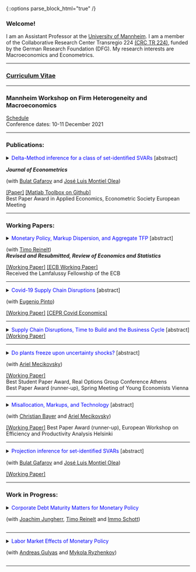 {::options parse_block_html="true" /}


### Welcome!

I am an Assistant Professor at the <a href="https://www.vwl.uni-mannheim.de/en/" target="_blank">University of Mannheim</a>. I am a member of the Collaborative Research Center Transregio 224 <a href="https://www.crctr224.de/en/about/" target="_blank">(CRC TR 224)</a>, funded by the German Research Foundation (DFG). My research interests are Macroeconomics and Econometrics.

----

### <a href="https://www.dropbox.com/s/t9wdfw009zsq0os/cv_matthias_meier.pdf?dl=0" target="_blank">Curriculum Vitae</a> 

----

### Mannheim Workshop on Firm Heterogeneity and Macroeconomics

<font color="blue"> <a href="https://www.dropbox.com/s/uqnomv868ay33wv/Program_2021_FINAL.pdf?dl=0" target="_blank">Schedule</a>  </font> <br />
Conference dates: 10-11 December 2021

----

### Publications:

<details>
  <summary markdown="span"><font color="blue">Delta-Method inference for a class of set-identiﬁed SVARs </font> [abstract]
    
  <b> <i>Journal of Econometrics </i> </b>
  
  (with <a href="https://gafarov.ucdavis.edu/index.html" target="_blank">Bulat Gafarov</a> and <a href="http://www.joseluismontielolea.com/" target="_blank">José Luis Montiel Olea</a>) </summary>
  
  | **Abstract**          |
  |:---------------------------|
  | We study vector autoregressions that impose equality and/or inequality restrictions to set-identify the dynamic responses to a single structural shock. We make three contributions. First, we present analgorithm to compute the largest and smallest value that an impulse-response coefficient can attain over its identified set. Second, we provide conditions under which these largest and smallest values are directionally differentiable functions of the model’s reduced-form parameters. Third, we propose a delta-method approach to conduct inference about the structural impulse-response coefficients. We use our results to assess the effects of the announcement of the Quantitative Easing program in August 2010. |
  
  </details>
  <a href="https://www.dropbox.com/s/x710pcw8m8ujcrh/GMM_DeltaMethod.pdf?dl=0" target="_blank"><u>[Paper]</u></a> <a href="https://github.com/gafarovb/setSVARtoolbox" target="_blank"><u>[Matlab Toolbox on Github]</u></a>  <br />
  Best Paper Award in Applied Economics, Econometric Society European Meeting 

----


### Working Papers:

<details>
  <summary markdown="span"><font color="blue">Monetary Policy, Markup Dispersion, and Aggregate TFP</font> [abstract]
    
  (with <a href="https://treinelt.github.io/" target="_blank">Timo Reinelt</a>)  <br />
  <b> <i>Revised and Resubmitted, Review of Economics and Statistics</i> </b>  </summary>
  
  | **Abstract**          |
  |:---------------------------|
  | Motivated by empirical evidence that monetary policy affects aggregate TFP, we study the role of markup dispersion for monetary transmission. Empirically, we show that the response of markup dispersion to monetary policy shocks can account for a significant fraction of the aggregate TFP response in the first two years after the shock. Analytically, we show that heterogeneous price rigidity can explain the response of markup dispersion if firms have a precautionary price setting motive, which is present in common New Keynesian environments. We provide empirical evidence on the relationship between markups and price rigidity in support of this explanation. Finally, we study the mechanism and its implications in a quantitative model. |
  
 </details>
 <a href="https://www.dropbox.com/s/in4iva51av9dr4c/MeierReinelt_MarkupDispersion.pdf?dl=0" target="_blank">[Working Paper]</a>  <a href="https://www.dropbox.com/s/yofp0w4dzovl4gd/MeierReinelt2020_ECB.pdf?dl=0" target="_blank">[ECB Working Paper] </a> <br />
  Received the Lamfalussy Fellowship of the ECB 
  

 
----


<details>
  <summary markdown="span"><font color="blue">Covid-19 Supply Chain Disruptions</font> [abstract]
    
  (with <a href="https://www.federalreserve.gov/econres/eugenio-pinto.htm" target="_blank">Eugenio Pinto</a>)</summary>
  
  | **Abstract**          |
  |:---------------------------|
  | We study the effects of international supply chain disruptions on real economic activity and prices during the Covid-19 recession and early recovery. We show that US sectors with a high exposure to intermediate goods imports from China contracted significantly and robustly more than other sectors. In particular, highly exposed sectors suffered larger declines in production, employment, imports, and exports. In addition, input and output prices moved up relative to other sectors, suggesting that the larger output declines in sectors with a high China exposure were not demand driven. Quantitatively, sectors with a one standard deviation higher China exposure experienced 3.0 and 8.3 percentage points larger output declines in March and April 2020, respectively. The estimated effects are short-lived and dissipated by June 2020. |
  
 </details>
 <a href="https://www.dropbox.com/s/7ypedqy1cnxt022/MeierPinto_Disruptions.pdf?dl=0" target="_blank">[Working Paper]</a> <a href="https://www.dropbox.com/s/q1zxauur3dw5nkn/CovidEconomics48.pdf?dl=0" target="_blank">[CEPR Covid Economics]</a>
 
----


<details>
  <summary markdown="span"><font color="blue">Supply Chain Disruptions, Time to Build and the Business Cycle</font> [abstract] </summary>
  
  | **Abstract**          |
  |:---------------------------|
  | We provide new evidence that (i) time to build is volatile and countercyclical, and that (ii) supply chain disruptions lengthen time to build. Motivated by these findings, we develop a general equilibrium model in which heterogeneous firms face non-convex adjustment costs and multi-period time to build. In the model, supply chain disruptions lengthen time to build. Calibrating the model to US micro data, we show that disruptions, which lengthen time to build by 1 month, depress GDP by 1% and aggregate TFP by 0.2%. Structural vector autoregressions corroborate the quantitative importance of supply chain disruptions. |
  
 </details>
 <a href="https://www.dropbox.com/s/hnjvwv920d4l1ld/Meier_TimeToBuild.pdf?dl=0" target="_blank">[Working Paper]</a>
 
----


<details>
  <summary markdown="span"><font color="blue">Do plants freeze upon uncertainty shocks?</font> [abstract]
  
  (with <a href="https://sites.google.com/site/amecikovsky/" target="_blank">Ariel Mecikovsky</a>)</summary>
  
  | **Abstract**          |
  |:---------------------------|
  | What explains the impact of uncertainty shocks on the economy? This paper uses highly disaggregated data on industry-level job flows to investigate the empirical relevance of various transmission channels of uncertainty shocks. The channels we consider are labor adjustment frictions, capital adjustment frictions, nominal ridigities, and financial frictions. For each channel, we derive testable implications regarding the response of job flows to uncertainty shocks. Empirically, uncertainty shocks lead to more job destruction and less job creation in more than 80% of all industries. The effect is significantly stronger in industries that face tighter financial constraints, which supports the financial frictions channel. In contrast, our evidence does not support the other three channels. |
  
 </details>
 <a href="https://www.dropbox.com/s/tmq1wlaxtmy64ko/MM_PlantsFreeze.pdf?dl=0" target="_blank">[Working Paper]</a> <br />
 Best Student Paper Award, Real Options Group Conference Athens <br /> 
 Best Paper Award (runner-up), Spring Meeting of Young Economists Vienna
 
----


<details>
  <summary markdown="span"><font color="blue">Misallocation, Markups, and Technology</font> [abstract]
  
  (with <a href="https://www.wiwi.uni-bonn.de/bayer/" target="_blank">Christian Bayer</a> and <a href="https://sites.google.com/site/amecikovsky/" target="_blank">Ariel Mecikovsky</a>)</summary>
  
  | **Abstract**          |
  |:---------------------------|
  | Hsieh and Klenow(2009) shows that misallocation creates large aggregate TFP losses, explains international TFP differences, and can be quantified through factor productivity dispersions. Using micro data from Chile, Colombia, Indonesia, and Germany, we show a substantial correlation in factor productivities across factors and therefore propose to decompose dispersion in factor productivities in dispersion in technology and markup instead. Relative to Germany, misallocation is larger in the developing economies. TFP losses from misallocation are explained to 1/3 by larger technology and to 2/3 by larger markup dispersion. Finally, we discuss market outcomes as potential sources of markup and technology dispersion. |
  
 </details>
 <a href="https://www.dropbox.com/s/q4w0bn3fvg8mg4r/BMM_Misallocation.pdf?dl=0" target="_blank">[Working Paper]</a>  
 Best Paper Award (runner-up), European Workshop on Efficiency and Productivity Analysis Helsinki
 
----


<details>
  <summary markdown="span"><font color="blue">Projection inference for set-identiﬁed SVARs</font> [abstract]
  
  (with <a href="https://gafarov.ucdavis.edu/index.html" target="_blank">Bulat Gafarov</a> and <a href="http://www.joseluismontielolea.com/" target="_blank">José Luis Montiel Olea</a>)</summary>
  
  | **Abstract**          |
  |:---------------------------|
  | We study the properties of projection inference for set-identified Structural Vector Autoregressions. A nominal 1−α projection region collects the structural parameters that are compatible with a 1−α Wald ellipsoid for the model’s reduced-form parameters (autoregressive coefficients and the covariance matrix of residuals). We show that projection inference can be applied to a general class of stationary models, is computationally feasible, and - as the sample size grows large — it produces regions that have both frequentist coverage and robust Bayesian credibility of at least 1−α. A drawback of the projection approach is that both coverage and robust credibility may be strictly above their nominal level. Following the recent work of Kaido, Molinari, and Stoye (2016), we ‘calibrate’ the radius of the Wald ellipsoid to guarantee that — for a given posterior on the reduced-form parameters — the projection method produces a region with robust Bayesian credibility of exactly 1−α. We illustrate the main results of the paper using the demand/supply-model for the U.S. labor market in Baumeister and Hamilton(2015). |
  	
 </details>
 <a href="https://www.dropbox.com/s/qv31b7hvk0hr187/GMM_Projection.pdf?dl=0" target="_blank">[Working Paper]</a>  
 
----


### Work in Progress:
<details>
  <summary markdown="span"><font color="blue">Corporate Debt Maturity Matters for Monetary Policy</font>
  
  (with <a href="http://joachimjungherr.com/" target="_blank">Joachim Jungherr</a>, <a href="https://treinelt.github.io/" target="_blank">Timo Reinelt</a> and <a href="https://sites.google.com/site/immoschott/" target="_blank">Immo Schott</a>)</summary>
  
 </details>
 
 ----
 

<details>
  <summary markdown="span"><font color="blue">Labor Market Effects of Monetary Policy</font>
  
  (with <a href="https://sites.google.com/site/andreasgulyas" target="_blank">Andreas Gulyas</a> and <a href="https://gess.uni-mannheim.de/doctoral-programs/economics-cdse/students/people/show/mykola-ryzhenkov.html" target="_blank">Mykola Ryzhenkov</a>)</summary>
  
 </details>
 
 ----
